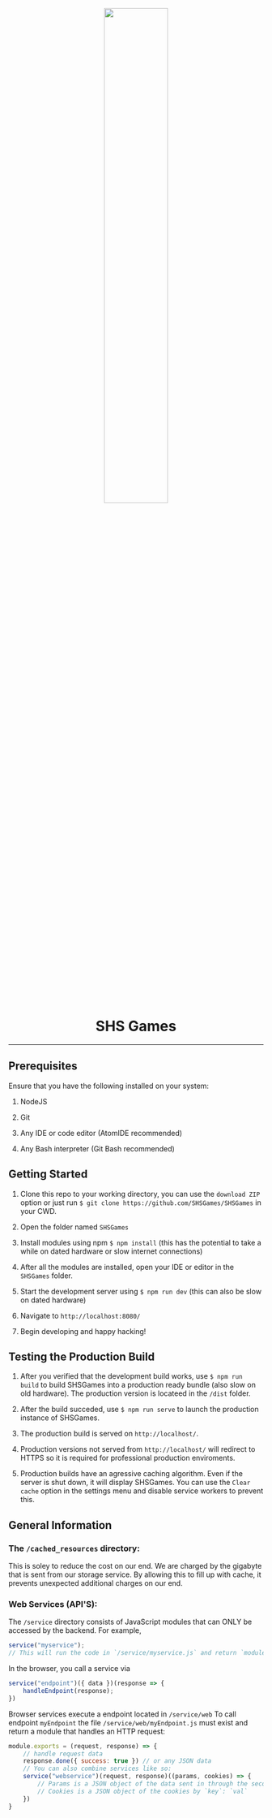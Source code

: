 <p align="center">
  <img src="https://shsgames.herokuapp.com/img/dev/banner.png?raw=true" width="50%">
</p>
<h1 align="center">SHS Games</h1>

---

## Prerequisites
Ensure that you have the following installed on your system:
1. NodeJS

2. Git

3. Any IDE or code editor (AtomIDE recommended)

4. Any Bash interpreter (Git Bash recommended)

## Getting Started
1. Clone this repo to your working directory, you can use the `download ZIP` option or just run `$ git clone https://github.com/SHSGames/SHSGames` in your CWD.

2. Open the folder named `SHSGames`

3. Install modules using npm `$ npm install` (this has the potential to take a while on dated hardware or slow internet connections)

4. After all the modules are installed, open your IDE or editor in the `SHSGames` folder.

5. Start the development server using `$ npm run dev` (this can also be slow on dated hardware)

6. Navigate to `http://localhost:8080/`

7. Begin developing and happy hacking!

## Testing the Production Build

1. After you verified that the development build works, use `$ npm run build` to build SHSGames into a production ready bundle (also slow on old hardware). The production version is locateed in the `/dist` folder.

2. After the build succeded, use `$ npm run serve` to launch the production instance of SHSGames.

3. The production build is served on `http://localhost/`.

4. Production versions not served from `http://localhost/` will redirect to HTTPS so it is required for professional production enviroments.

5. Production builds have an agressive caching algorithm. Even if the server is shut down, it will display SHSGames. You can use the `Clear cache` option in the settings menu and disable service workers to prevent this.

## General Information

### The `/cached_resources` directory:
This is soley to reduce the cost on our end. We are charged by the gigabyte that is sent from our storage service. By allowing this to fill up with cache, it prevents unexpected additional charges on our end.

### Web Services (API'S):
The `/service` directory consists of JavaScript modules that can ONLY be accessed by the backend. For example,
```javascript
service("myservice");
// This will run the code in `/service/myservice.js` and return `module.exports`
```
In the browser, you call a service via
```javascript
service("endpoint")({ data })(response => {
	handleEndpoint(response);
})
```

Browser services execute a endpoint located in `/service/web`
To call endpoint `myEndpoint` the file `/service/web/myEndpoint.js` must exist and return a module that handles an HTTP request:
```javascript
module.exports = (request, response) => {
	// handle request data
	response.done({ success: true }) // or any JSON data
	// You can also combine services like so:
	service("webservice")(request, response)((params, cookies) => {
		// Params is a JSON object of the data sent in through the second function of `service` from the browser,
		// Cookies is a JSON object of the cookies by `key`: `val`
	})
}
```
